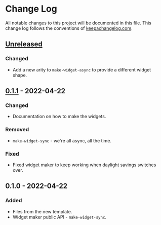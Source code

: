 # Change Log
All notable changes to this project will be documented in this file. This change log follows the conventions of [keepachangelog.com](http://keepachangelog.com/).

## [Unreleased]
### Changed
- Add a new arity to `make-widget-async` to provide a different widget shape.

## [0.1.1] - 2022-04-22
### Changed
- Documentation on how to make the widgets.

### Removed
- `make-widget-sync` - we're all async, all the time.

### Fixed
- Fixed widget maker to keep working when daylight savings switches over.

## 0.1.0 - 2022-04-22
### Added
- Files from the new template.
- Widget maker public API - `make-widget-sync`.

[Unreleased]: https://github.com/your-name/testing-the-porges-hypothesis/compare/0.1.1...HEAD
[0.1.1]: https://github.com/your-name/testing-the-porges-hypothesis/compare/0.1.0...0.1.1
